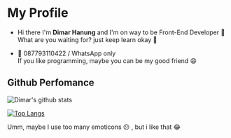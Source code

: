 # My Profile
- Hi there I'm **Dimar Hanung** and I'm on way to be Front-End Developer 👋 \
What are you waiting for? just keep learn okay :ghost:

- :iphone: 087793110422 / WhatsApp only \
If you like programming, maybe you can be my good friend :smile:

## Github Perfomance

![Dimar's github stats](https://github-readme-stats.vercel.app/api?username=dimar-hanung&show_icons=true&theme=vue)

[![Top Langs](https://github-readme-stats.vercel.app/api/top-langs/?username=dimar-hanung)](#)


Umm, maybe I use too many emoticons :confused: , but i like that :joy:
